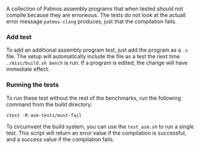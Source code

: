 A collection of Patmos assembly programs that when tested should not compile because they are erroneous. 
The tests do not look at the actuall error message `patmos-clang` produces, just that the compilation fails.

### Add test

To add an additional assembly program test, just add the program as a `.s` file. The setup will automatically include the file as a test the next time `./misc/build.sh bench` is run.
If a program is edited, the change will have immediate effect.

### Running the tests

To run these test without the rest of the benchmarks, run the following command from the build directory: 
```
ctest -R asm-tests/must-fail
```

To circumvent the build system, you can use the `test_asm.sh` to run a single test. This script will return an error value if the compilation is successful, and a success value if the compilation fails.